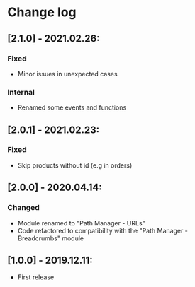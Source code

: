 # Change log

## [2.1.0] - 2021.02.26:
### Fixed
- Minor issues in unexpected cases
### Internal
- Renamed some events and functions

## [2.0.1] - 2021.02.23:
### Fixed
- Skip products without id (e.g in orders)

## [2.0.0] - 2020.04.14:
### Changed
- Module renamed to "Path Manager - URLs"
- Code refactored to compatibility with the "Path Manager - Breadcrumbs" module

## [1.0.0] - 2019.12.11:
- First release
